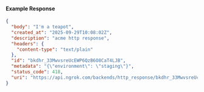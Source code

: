 <!-- Code generated for API Clients. DO NOT EDIT. -->

#### Example Response

```json
{
  "body": "I'm a teapot",
  "created_at": "2025-09-29T10:08:02Z",
  "description": "acme http response",
  "headers": {
    "content-type": "text/plain"
  },
  "id": "bkdhr_33MwvsreUcEWP6QzB6O8CaT4LJB",
  "metadata": "{\"environment\": \"staging\"}",
  "status_code": 418,
  "uri": "https://api.ngrok.com/backends/http_response/bkdhr_33MwvsreUcEWP6QzB6O8CaT4LJB"
}
```
